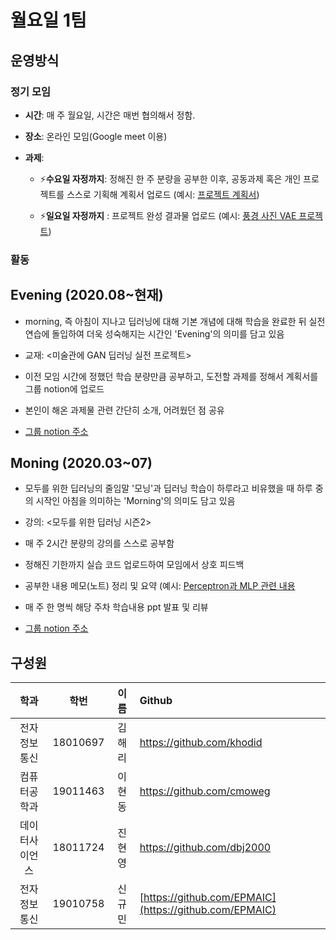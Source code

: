 # 월요일 1팀

## 운영방식

### 정기 모임

- **시간**: 매 주 월요일, 시간은 매번 협의해서 정함.

- **장소**: 온라인 모임(Google meet 이용)

- **과제**:

  - ⚡️**수요일 자정까지**: 정해진 한 주 분량을 공부한 이후, 공동과제 혹은 개인 프로젝트를 스스로 기획해 계획서 업로드 (예시: [프로젝트 계획서](https://www.notion.so/148a1c3cace940ca8a890bae1e4a883e))

  - ⚡️**일요일 자정까지** : 프로젝트 완성 결과물 업로드 (예시: [풍경 사진 VAE 프로젝트](https://github.com/khodid/2020Evening/blob/master/proj4_VAE_scenery.ipynb))

### 활동

## Evening (2020.08~현재)

- morning, 즉 아침이 지나고 딥러닝에 대해 기본 개념에 대해 학습을 완료한 뒤 실전 연습에 돌입하여 더욱 성숙해지는 시간인 'Evening'의 의미를 담고 있음

- 교재: <미술관에 GAN 딥러닝 실전 프로젝트>

- 이전 모임 시간에 정했던 학습 분량만큼 공부하고, 도전할 과제를 정해서 계획서를 그룹 notion에 업로드

- 본인이 해온 과제물 관련 간단히 소개, 어려웠던 점 공유

- [그룹 notion 주소](https://www.notion.so/Evening-3b504b5c3ecf473790b431deb477d599)

## Moning (2020.03~07)

- 모두를 위한 딥러닝의 줄임말 '모닝'과 딥러닝 학습이 하루라고 비유했을 때 하루 중의 시작인 아침을 의미하는 'Morning'의 의미도 담고 있음

- 강의: <모두를 위한 딥러닝 시즌2>

- 매 주 2시간 분량의 강의를 스스로 공부함

- 정해진 기한까지 실습 코드 업로드하여 모임에서 상호 피드백

- 공부한 내용 메모(노트) 정리 및 요약 (예시: [Perceptron과 MLP 관련 내용](https://www.notion.so/20-04-13-290365dadd6d4b8c8d58fa81b83cd2ce)

- 매 주 한 명씩 해당 주차 학습내용 ppt 발표 및 리뷰

- [그룹 notion 주소 ](https://www.notion.so/Moning-b4c03f93689a401685ade36f98265b13)

## 구성원

| 학과 | 학번 | 이름 | Github |
| :------------: | :------: | :----: | :------------------------ |
| 전자정보통신 | 18010697 | 김해리 | https://github.com/khodid |
| 컴퓨터공학과 | 19011463 | 이현동 | https://github.com/cmoweg |
| 데이터사이언스 | 18011724 | 진현영 | https://github.com/dbj2000 |
| 전자정보통신 | 19010758 | 신규민 | [https://github.com/EPMAIC](https://github.com/EPMAIC) |
